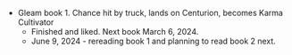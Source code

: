 - Gleam book 1. Chance hit by truck, lands on Centurion, becomes Karma Cultivator
    - Finished and liked. Next book March 6, 2024. 
    - June 9, 2024 - rereading book 1 and planning to read book 2 next.